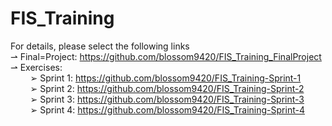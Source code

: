 # FIS_Training

For details, please select the following links <br/>
 ⇀ Final=Project: https://github.com/blossom9420/FIS_Training_FinalProject <br/>
 ⇀ Exercises: <br/>
    &nbsp; &nbsp; &nbsp; &nbsp; ➢ Sprint 1: https://github.com/blossom9420/FIS_Training-Sprint-1 <br/>
    &nbsp; &nbsp; &nbsp; &nbsp; ➢ Sprint 2: https://github.com/blossom9420/FIS_Training-Sprint-2 <br/>
    &nbsp; &nbsp; &nbsp; &nbsp; ➢ Sprint 3: https://github.com/blossom9420/FIS_Training-Sprint-3 <br/>
    &nbsp; &nbsp; &nbsp; &nbsp; ➢ Sprint 4: https://github.com/blossom9420/FIS_Training-Sprint-4 <br/>
